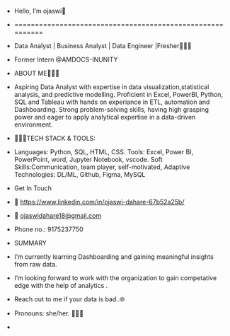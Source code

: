 -  Hello, I’m ojaswi🤝
-  ==========================================================
-  Data Analyst | Business Analyst | Data Engineer |Fresher👩🏻‍🎓
-  Former Intern @AMDOCS-INUNITY
   
-  ABOUT ME👩🏻‍🎓 
-  Aspiring Data Analyst with expertise in data visualization,statistical 
   analysis, and predictive modelling.
   Proficient in Excel, PowerBI, Python, SQL and Tableau with hands on experiance 
   in ETL, automation and Dashboarding.
   Strong problem-solving skills, having high grasping power and  eager to apply 
   analytical expertise in a data-driven environment.

-  👩🏻‍💻TECH STACK & TOOLS:
-  Languages: Python, SQL, HTML, CSS.
   Tools: Excel, Power BI, PowerPoint, word, Jupyter Notebook, vscode.
   Soft Skills:Communication, team player, self-motivated, Adaptive
   Technologies: DL/ML, Github, Figma, MySQL

-  Get In Touch
-  🔗 https://www.linkedin.com/in/ojaswi-dahare-67b52a25b/
-  📩 ojaswidahare18@gmail.com
-  Phone no.: 9175237750

-  SUMMARY
-  I’m currently learning Dashboarding and gaining meaningful insights from raw 
  data.
-  I’m looking forward to work with the organization to gain competative edge with 
   the help of analytics .
-  Reach out to me if your data is bad..🌐
-  Pronouns: she/her. 👩🏻‍🎓
- 

<!---
ojaswidahare/ojaswidahare is a ✨ special ✨ repository because its `README.md` (this file) appears on your GitHub profile.
You can click the Preview link to take a look at your changes.
--->
